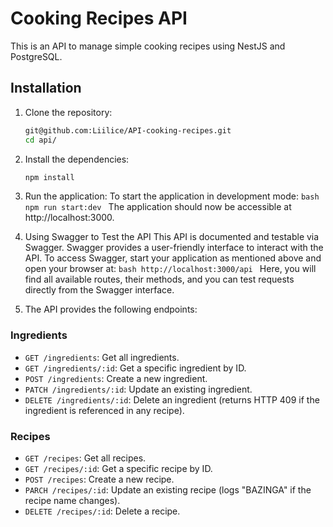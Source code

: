 # Cooking Recipes API

This is an API to manage simple cooking recipes using NestJS and PostgreSQL.

## Installation

1. Clone the repository:

   ```bash
   git@github.com:Liilice/API-cooking-recipes.git
   cd api/
   ```

2. Install the dependencies:

   ```bash
   npm install
   ```

3. Run the application:
   To start the application in development mode:
   `bash
    npm run start:dev
    `
   The application should now be accessible at http://localhost:3000.

4. Using Swagger to Test the API
   This API is documented and testable via Swagger. Swagger provides a user-friendly interface to interact with the API.
   To access Swagger, start your application as mentioned above and open your browser at:
   `bash
    http://localhost:3000/api
    `
   Here, you will find all available routes, their methods, and you can test requests directly from the Swagger interface.

5. The API provides the following endpoints:

### Ingredients

- `GET /ingredients`: Get all ingredients.
- `GET /ingredients/:id`: Get a specific ingredient by ID.
- `POST /ingredients`: Create a new ingredient.
- `PATCH /ingredients/:id`: Update an existing ingredient.
- `DELETE /ingredients/:id`: Delete an ingredient (returns HTTP 409 if the ingredient is referenced in any recipe).

### Recipes

- `GET /recipes`: Get all recipes.
- `GET /recipes/:id`: Get a specific recipe by ID.
- `POST /recipes`: Create a new recipe.
- `PARCH /recipes/:id`: Update an existing recipe (logs "BAZINGA" if the recipe name changes).
- `DELETE /recipes/:id`: Delete a recipe.
